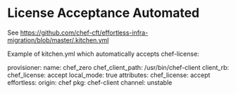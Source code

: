 # License Acceptance Automated


See
https://github.com/chef-cft/effortless-infra-migration/blob/master/.kitchen.yml

Example of kitchen.yml which automatically accepts chef-license:

provisioner:
  name: chef_zero
  chef_client_path: /usr/bin/chef-client
  client_rb:
    chef_license: accept
    local_mode: true
  attributes:
    chef_license: accept
    effortless:
      origin: chef
      pkg: chef-client
      channel: unstable
